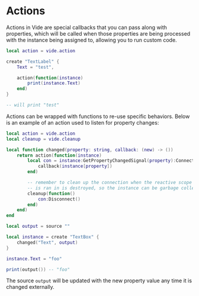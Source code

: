 # Actions

Actions in Vide are special callbacks that you can pass along with properties,
which will be called when those properties are being processed with the instance
being assigned to, allowing you to run custom code.

```lua
local action = vide.action
```

```lua
create "TextLabel" {
    Text = "test",

    action(function(instance)
        print(instance.Text)
    end)
}

-- will print "test"
```

Actions can be wrapped with functions to re-use specific behaviors. Below is
an example of an action used to listen for property changes:

```lua
local action = vide.action
local cleanup = vide.cleanup

local function changed(property: string, callback: (new) -> ())
    return action(function(instance)
        local con = instance:GetPropertyChangedSignal(property):Connect(function()
            callback(instance[property])
        end)

        -- remember to clean up the connection when the reactive scope the action
        -- is ran in is destroyed, so the instance can be garbage collected
        cleanup(function()
            con:Disconnect()
        end)
    end)
end

local output = source ""

local instance = create "TextBox" {
    changed("Text", output)
}

instance.Text = "foo"

print(output()) -- "foo"
```

The source `output` will be updated with the new property value any time it is
changed externally.
